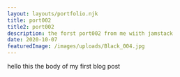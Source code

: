 ```yaml
---
layout: layouts/portfolio.njk
title: port002
title2: port002
description: the forst port002 from me wiith jamstack
date: 2020-10-07
featuredImage: /images/uploads/Black_004.jpg
---
```



hello this the body of my first blog post